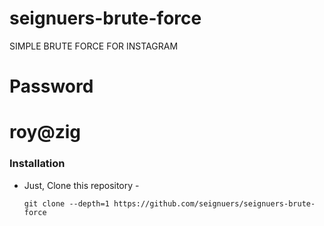 # seignuers-brute-force
SIMPLE BRUTE FORCE FOR INSTAGRAM
# Password
# roy@zig


### Installation

- Just, Clone this repository -
  ```
  git clone --depth=1 https://github.com/seignuers/seignuers-brute-force
  ```
